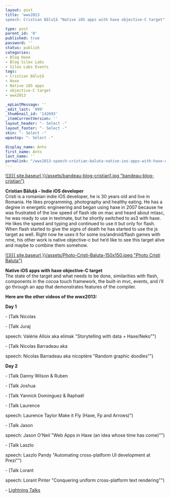```yaml
---
layout: post
title: 'wwx2013
speech: Cristian Băluță "Native iOS apps with haxe objective-C target"'

type: post
parent_id: '0'
published: true
password: ''
status: publish
categories:
- Blog Haxe
- Blog Silex Labs
- Silex Labs Events
tags:
- Cristian Băluță
- Haxe
- Native iOS apps
- objective-C target
- wwx2013

_epLastMessage: ''
_edit_last: '999'
_thumbnail_id: '142693'
_itemCurrentVersion: ''
layout_header: "- Select -"
layout_footer: "- Select -"
skin: "- Select -"
wpautop: "- Select -"

display_name: Anto
first_name: Anto
last_name: ''
permalink: "/wwx2013-speech-cristian-baluta-native-ios-apps-with-haxe-objective-c-target/"
---
```


[![]({{ site.baseurl }}/assets/bandeau-blog-cristian1.jpg "bandeau-blog-cristian")](https://www.silexlabs.org/142686/the-blog/blog-silex-labs/wwx2013-speech-cristian-baluta-native-ios-apps-with-haxe-objective-c-target/attachment/bandeau-blog-cristian-2/)

**Cristian Băluță - Indie iOS developer**  
Cristi is a romanian indie iOS developer, he is 30 years old and live in Romania. He likes programming, photography and healthy eating. He has a degree in energetic engineering and began using haxe in 2007 because he was frustrated of the low speed of flash ide on mac and heard about mtasc, he was ready to use in textmate, but he shortly switched to as3 with haxe. He likes the speed and typing and continued to use it but only for flash. When flash started to give the signs of death he has started to use the js target as well. Right now he uses it for some ios/android/flash games with nme, his other work is native objective-c but he’d like to see this target alive and maybe to combine them somehow.

[![]({{ site.baseurl }}/assets/Photo-Cristi-Baluta-150x150.jpeg "Photo Cristi Baluta")](https://www.silexlabs.org/142686/the-blog/blog-silex-labs/wwx2013-speech-cristian-baluta-native-ios-apps-with-haxe-objective-c-target/attachment/photo-cristi-baluta/)

**Native iOS apps with haxe objective-C target**  
The state of the target and what needs to be done, similarities with flash, components in the cocoa touch framework, the built-in mvc, events, and i’ll go through an app that demonstrates features of the compiler.  



**Here are the other videos of the wwx2013:**

**Day 1**

- [Talk Nicolas


- [Talk Juraj



speech: Valérie Alloix aka elimak "Storytelling with data + Haxe/Neko"")

- [Talk Nicolas Barradeau aka

speech: Nicolas Barradeau aka nicoptère "Random graphic doodles"")

**Day 2**

- [Talk Danny Wilson & Ruben


- [Talk Joshua


- [Talk Yannick Dominguez & Raphaël


- [Talk Laurence

speech: Laurence Taylor Make it Fly (Haxe, Fp and Arrows)")

- [Talk Jason

speech: Jason O'Neil "Web Apps in Haxe (an idea whose time has come)"")

- [Talk Laszlo

speech: Laszlo Pandy "Automating cross-platform UI development at Prezi"")

- [Talk Lorant

speech: Lorant Pinter "Conquering uniform cross-platform text rendering"")

- [Lightning Talks](https://www.silexlabs.org/?p=143115 "wwx2013 Lightning Talks")